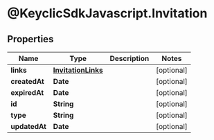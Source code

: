 # @KeyclicSdkJavascript.Invitation

## Properties
Name | Type | Description | Notes
------------ | ------------- | ------------- | -------------
**links** | [**InvitationLinks**](InvitationLinks.md) |  | [optional] 
**createdAt** | **Date** |  | [optional] 
**expiredAt** | **Date** |  | [optional] 
**id** | **String** |  | [optional] 
**type** | **String** |  | [optional] 
**updatedAt** | **Date** |  | [optional] 


